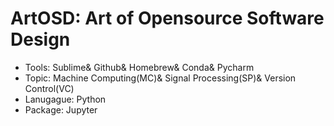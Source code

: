 # ArtOSD: Art of Opensource Software Design
* Tools: Sublime& Github& Homebrew& Conda& Pycharm
* Topic: Machine Computing(MC)& Signal Processing(SP)& Version Control(VC)
* Lanugague: Python 
* Package: Jupyter
